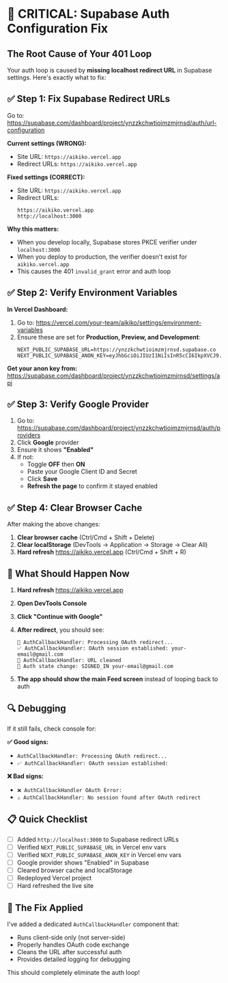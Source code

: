 # 🚨 CRITICAL: Supabase Auth Configuration Fix

## The Root Cause of Your 401 Loop

Your auth loop is caused by **missing localhost redirect URL** in Supabase settings. Here's exactly what to fix:

## ✅ Step 1: Fix Supabase Redirect URLs

Go to: https://supabase.com/dashboard/project/ynzzkchwtioimzmjrnsd/auth/url-configuration

**Current settings (WRONG):**
- Site URL: `https://aikiko.vercel.app`
- Redirect URLs: `https://aikiko.vercel.app`

**Fixed settings (CORRECT):**
- Site URL: `https://aikiko.vercel.app`
- Redirect URLs: 
  ```
  https://aikiko.vercel.app
  http://localhost:3000
  ```

**Why this matters:**
- When you develop locally, Supabase stores PKCE verifier under `localhost:3000`
- When you deploy to production, the verifier doesn't exist for `aikiko.vercel.app`
- This causes the 401 `invalid_grant` error and auth loop

## ✅ Step 2: Verify Environment Variables

**In Vercel Dashboard:**
1. Go to: https://vercel.com/your-team/aikiko/settings/environment-variables
2. Ensure these are set for **Production, Preview, and Development**:
   ```
   NEXT_PUBLIC_SUPABASE_URL=https://ynzzkchwtioimzmjrnsd.supabase.co
   NEXT_PUBLIC_SUPABASE_ANON_KEY=eyJhbGciOiJIUzI1NiIsInR5cCI6IkpXVCJ9.eyJpc3MiOiJzdXBhYmFzZSIsInJlZiI6InluenprY2h3dGlvaW16bWpybnNkIiwicm9sZSI6ImFub24iLCJpYXQiOjE3MzE0MjQ4MTcsImV4cCI6MjA0NzAwMDgxN30.YOUR_ACTUAL_SIGNATURE_HERE
   ```

**Get your anon key from:**
https://supabase.com/dashboard/project/ynzzkchwtioimzmjrnsd/settings/api

## ✅ Step 3: Verify Google Provider

1. Go to: https://supabase.com/dashboard/project/ynzzkchwtioimzmjrnsd/auth/providers
2. Click **Google** provider
3. Ensure it shows **"Enabled"**
4. If not:
   - Toggle **OFF** then **ON**
   - Paste your Google Client ID and Secret
   - Click **Save**
   - **Refresh the page** to confirm it stayed enabled

## ✅ Step 4: Clear Browser Cache

After making the above changes:
1. **Clear browser cache** (Ctrl/Cmd + Shift + Delete)
2. **Clear localStorage** (DevTools → Application → Storage → Clear All)
3. **Hard refresh** https://aikiko.vercel.app (Ctrl/Cmd + Shift + R)

## 🚀 What Should Happen Now

1. **Hard refresh** https://aikiko.vercel.app
2. **Open DevTools Console**
3. **Click "Continue with Google"**
4. **After redirect**, you should see:
   ```
   🔄 AuthCallbackHandler: Processing OAuth redirect...
   ✅ AuthCallbackHandler: OAuth session established: your-email@gmail.com
   🧹 AuthCallbackHandler: URL cleaned
   🔄 Auth state change: SIGNED_IN your-email@gmail.com
   ```

5. **The app should show the main Feed screen** instead of looping back to auth

## 🔍 Debugging

If it still fails, check console for:

**✅ Good signs:**
- `AuthCallbackHandler: Processing OAuth redirect...`
- `✅ AuthCallbackHandler: OAuth session established:`

**❌ Bad signs:**
- `❌ AuthCallbackHandler OAuth Error:`
- `⚠️ AuthCallbackHandler: No session found after OAuth redirect`

## 📋 Quick Checklist

- [ ] Added `http://localhost:3000` to Supabase redirect URLs
- [ ] Verified `NEXT_PUBLIC_SUPABASE_URL` in Vercel env vars
- [ ] Verified `NEXT_PUBLIC_SUPABASE_ANON_KEY` in Vercel env vars
- [ ] Google provider shows "Enabled" in Supabase
- [ ] Cleared browser cache and localStorage
- [ ] Redeployed Vercel project
- [ ] Hard refreshed the live site

## 🎯 The Fix Applied

I've added a dedicated `AuthCallbackHandler` component that:
- Runs client-side only (not server-side)
- Properly handles OAuth code exchange
- Cleans the URL after successful auth
- Provides detailed logging for debugging

This should completely eliminate the auth loop!
